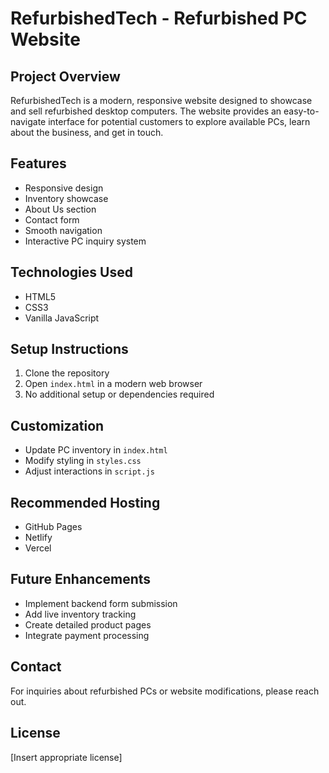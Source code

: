 # RefurbishedTech - Refurbished PC Website

## Project Overview
RefurbishedTech is a modern, responsive website designed to showcase and sell refurbished desktop computers. The website provides an easy-to-navigate interface for potential customers to explore available PCs, learn about the business, and get in touch.

## Features
- Responsive design
- Inventory showcase
- About Us section
- Contact form
- Smooth navigation
- Interactive PC inquiry system

## Technologies Used
- HTML5
- CSS3
- Vanilla JavaScript

## Setup Instructions
1. Clone the repository
2. Open `index.html` in a modern web browser
3. No additional setup or dependencies required

## Customization
- Update PC inventory in `index.html`
- Modify styling in `styles.css`
- Adjust interactions in `script.js`

## Recommended Hosting
- GitHub Pages
- Netlify
- Vercel

## Future Enhancements
- Implement backend form submission
- Add live inventory tracking
- Create detailed product pages
- Integrate payment processing

## Contact
For inquiries about refurbished PCs or website modifications, please reach out.

## License
[Insert appropriate license]
